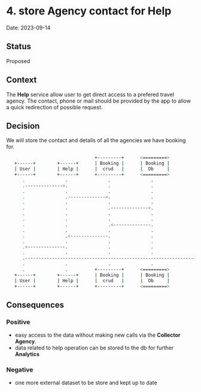 # 4. store Agency contact for Help

Date: 2023-09-14

## Status

Proposed

## Context

The **Help** service allow user to get direct access to a prefered travel agency.
The contact, phone or mail should be provided by the app to allow a quick redirection of possible request.

## Decision

We will store the contact and details of all the agencies we have booking for.

```bash
                                 +---------+      <=========>             +--------+
   +------+        +------+      | Booking |      | Booking |             | Travel |
   | User |        | Help |      |  crud   |      |  Db     |             | agency |
   +------+        +------+      +---------+      <=========>             +--------+
      .               .               .               .                       .
      .-------------->.               .               .                       .
      .               .               .               .                       .
      .               .-------------->.               .                       .
      .               .               .               .                       .
      .               .               .-------------->.                       .
      .               .               .               .                       .
      .               .               .               .                       .
      .               .               .<--------------.                       .
      .               .               .               .                       .
      .               .<--------------.               .                       .
      .               .               .               .                       .
      .<--------------.               .               .                       .
      .               .               .               .                       .
      .---------------------------------------------------------------------->.
      .               .               .               .                       .
      .               .          +---------+      <=========>             +--------+
   +------+        +------+      | Booking |      | Booking |             | Travel |
   | User |        | Help |      |  crud   |      |  Db     |             | agency |
   +------+        +------+      +---------+      <=========>             +--------+

```


## Consequences

### Positive

- easy access to the data without making new calls via the **Collector Agency**.
- data related to help operation can be stored to the db for further **Analytics**

### Negative

- one more external dataset to be store and kept up to date
